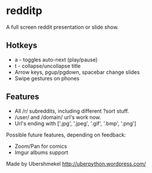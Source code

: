 redditp
=======

A full screen reddit presentation or slide show.

Hotkeys
-------

* a - toggles auto-next (play/pause)
* t - collapse/uncollapse title
* Arrow keys, pgup/pgdown, spacebar change slides
* Swipe gestures on phones

Features
--------

* All /r/ subreddits, including different ?sort stuff.
* /user/ and /domain/ url's work now.
* Url's ending with ['.jpg', '.jpeg', '.gif', '.bmp', '.png']

Possible future features, depending on feedback:
* Zoom/Pan for comics
* Imgur albums support

Made by Ubershmekel http://uberpython.wordpress.com/